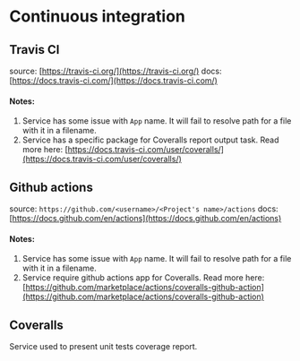 # Continuous integration

## Travis CI

source: [https://travis-ci.org/](https://travis-ci.org/)
docs: [https://docs.travis-ci.com/](https://docs.travis-ci.com/)

#### Notes:

1. Service has some issue with `App` name. It will fail to resolve path for a file with it in a filename.
2. Service has a specific package for Coveralls report output task. Read more here: [https://docs.travis-ci.com/user/coveralls/](https://docs.travis-ci.com/user/coveralls/)

## Github actions

source: `https://github.com/<username>/<Project's name>/actions`
docs: [https://docs.github.com/en/actions](https://docs.github.com/en/actions)

#### Notes:

1. Service has some issue with `App` name. It will fail to resolve path for a file with it in a filename.
2. Service require github actions app for Coveralls. Read more here: [https://github.com/marketplace/actions/coveralls-github-action](https://github.com/marketplace/actions/coveralls-github-action)

## Coveralls

Service used to present unit tests coverage report.